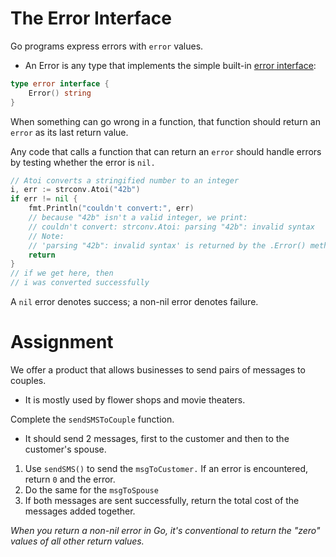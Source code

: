 # The Error Interface

Go programs express errors with `error` values.

- An Error is any type that implements the simple built-in [error interface](https://blog.golang.org/error-handling-and-go):

```go
type error interface {
    Error() string
}
```

When something can go wrong in a function, that function should return an `error` as its last return value.

Any code that calls a function that can return an `error` should handle errors by testing whether the error is `nil.`

```go
// Atoi converts a stringified number to an integer
i, err := strconv.Atoi("42b")
if err != nil {
    fmt.Println("couldn't convert:", err)
    // because "42b" isn't a valid integer, we print:
    // couldn't convert: strconv.Atoi: parsing "42b": invalid syntax
    // Note:
    // 'parsing "42b": invalid syntax' is returned by the .Error() method
    return
}
// if we get here, then
// i was converted successfully
```

A `nil` error denotes success; a non-nil error denotes failure.

# Assignment

We offer a product that allows businesses to send pairs of messages to couples.

- It is mostly used by flower shops and movie theaters.

Complete the `sendSMSToCouple` function.

- It should send 2 messages, first to the customer and then to the customer's spouse.

1. Use `sendSMS()` to send the `msgToCustomer.` If an error is encountered, return `0` and the error.
2. Do the same for the `msgToSpouse`
3. If both messages are sent successfully, return the total cost of the messages added together.

_When you return a non-nil error in Go, it's conventional to return the "zero" values of all other return values._
